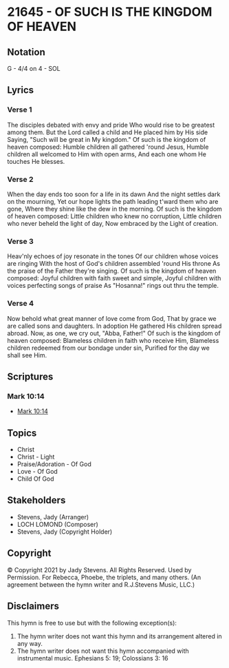 # 21645 - OF SUCH IS THE KINGDOM OF HEAVEN

## Notation

G - 4/4 on 4 - SOL

## Lyrics

### Verse 1

The disciples debated with envy and pride Who would rise to be greatest among them. But the Lord called a child and He placed him by His side Saying, "Such will be great in My kingdom." Of such is the kingdom of heaven composed: Humble children all gathered 'round Jesus, Humble children all welcomed to Him with open arms, And each one whom He touches He blesses.





### Verse 2

When the day ends too soon for a life in its dawn And the night settles dark on the mourning, Yet our hope lights the path leading t'ward them who are gone, Where they shine like the dew in the morning. Of such is the kingdom of heaven composed: Little children who knew no corruption, Little children who never beheld the light of day, Now embraced by the Light of creation.


### Verse 3

Heav'nly echoes of joy resonate in the tones Of our children whose voices are ringing With the host of God's children assembled 'round His throne As the praise of the Father they're singing. Of such is the kingdom of heaven composed: Joyful children with faith sweet and simple, Joyful children with voices perfecting songs of praise As "Hosanna!" rings out thru the temple.



### Verse 4

Now behold what great manner of love come from God, That by grace we are called sons and daughters. In adoption He gathered His children spread abroad. Now, as one, we cry out, "Abba, Father!" Of such is the kingdom of heaven composed: Blameless children in faith who receive Him, Blameless children redeemed from our bondage under sin, Purified for the day we shall see Him.



## Scriptures

### Mark 10:14

- [Mark 10:14](https://www.biblegateway.com/passage/?search=Mark%2010%3A14)


## Topics

- Christ
- Christ - Light
- Praise/Adoration - Of God
- Love - Of God
- Child Of God

## Stakeholders

- Stevens, Jady (Arranger)
- LOCH LOMOND (Composer)
- Stevens, Jady (Copyright Holder)

## Copyright

© Copyright 2021 by Jady Stevens. All Rights Reserved. Used by Permission.
For Rebecca, Phoebe, the triplets, and many others.
(An agreement between the hymn writer and R.J.Stevens Music, LLC.)

## Disclaimers

This hymn is free to use but with the following exception(s):
1. The hymn writer does not want this hymn and its arrangement altered in any way.
2. The hymn writer does not want this hymn accompanied with instrumental music.
Ephesians 5: 19; Colossians 3: 16

